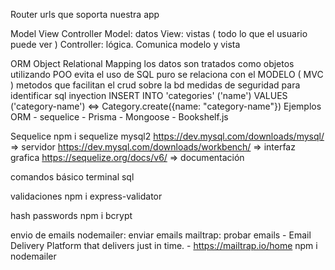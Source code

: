 Router
    urls que soporta nuestra app 
    
Model View Controller 
    Model: datos 
    View: vistas ( todo lo que el usuario puede ver ) 
    Controller: lógica. Comunica modelo y vista

ORM Object Relational Mapping 
    los datos son tratados como objetos utilizando POO 
    evita el uso de SQL puro 
    se relaciona con el MODELO ( MVC )
    metodos que facilitan el crud sobre la bd 
    medidas de seguridad para identificar sql inyection 
    INSERT INTO 'categories' ('name') VALUES ('category-name')  <=> Category.create({name: "category-name"})
Ejemplos ORM 
    - sequelice 
    - Prisma
    - Mongoose 
    - Bookshelf.js

Sequelice 
    npm i sequelize mysql2 
    https://dev.mysql.com/downloads/mysql/  => servidor 
    https://dev.mysql.com/downloads/workbench/ => interfaz grafica 
    https://sequelize.org/docs/v6/ => documentación

comandos básico terminal sql 

validaciones 
    npm i express-validator

hash passwords 
    npm i bcrypt 

envio de emails 
    nodemailer: enviar emails 
    mailtrap: probar emails - Email Delivery Platform that delivers just in time. - https://mailtrap.io/home
    npm i nodemailer